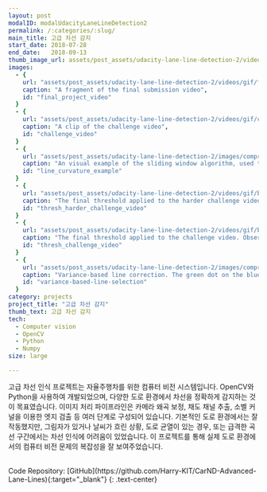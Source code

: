 ```yaml
---
layout: post
modalID: modalUdacityLaneLineDetection2
permalink: /:categories/:slug/
main_title: 고급 차선 감지
start_date: 2018-07-28
end_date:   2018-09-13
thumb_image_url: assets/post_assets/udacity-lane-line-detection-2/videos/gif/final_project_video.gif
images:
  - {
    url: "assets/post_assets/udacity-lane-line-detection-2/videos/gif/final_project_video.gif",
    caption: "A fragment of the final submission video",
    id: "final_project_video"
  }
  - {
    url: "assets/post_assets/udacity-lane-line-detection-2/videos/gif/challenge_video.gif",
    caption: "A clip of the challenge video",
    id: "challenge_video"
  }
  - {
    url: "assets/post_assets/udacity-lane-line-detection-2/images/compressed/line_curvature_example.png",
    caption: "An visual example of the sliding window algorithm, used to find the pixels belonging to each lane line. Here, polynomial functions were also fit to the lines, estimating the curvature.",
    id: "line_curvature_example"
  }
  - {
    url: "assets/post_assets/udacity-lane-line-detection-2/videos/gif/best__edge__threshold__sob25_m30-_L_d-09__closed__harder_challenge_video.gif",
    caption: "The final threshold applied to the harder challenge video. Observe that the lane lines can be seen even with all the noise in the system.",
    id: "thresh_harder_challenge_video"
  }
  - {
    url: "assets/post_assets/udacity-lane-line-detection-2/videos/gif/best__edge__threshold__sob25_m30-_L_d-09__closed__challenge_video.gif",
    caption: "The final threshold applied to the challenge video. Observe the line in the middle of the road, separating the two types of asphalt used in the road.",
    id: "thresh_challenge_video"
  }
  - {
    url: "assets/post_assets/udacity-lane-line-detection-2/images/compressed/Variance-based__line__selection.png",
    caption: "Variance-based line correction. The green dot on the blue line is placed based not on the width at that point, but on a fixed distance from the green point on the right line",
    id: "variance-based-line-selection"
  }
category: projects
project_title: "고급 차선 감지"
thumb_text: 고급 차선 감지
tech:
  - Computer vision
  - OpenCV
  - Python
  - Numpy
size: large

---
```


<div class="post-content-markdown">

고급 차선 인식 프로젝트는 자율주행차를 위한 컴퓨터 비전 시스템입니다. OpenCV와 Python을 사용하여 개발되었으며, 다양한 도로 환경에서 차선을 정확하게 감지하는 것이 목표였습니다. 이미지 처리 파이프라인은 카메라 왜곡 보정, 채도 채널 추출, 소벨 커널을 이용한 엣지 검출 등 여러 단계로 구성되어 있습니다. 기본적인 도로 환경에서는 잘 작동했지만, 그림자가 있거나 날씨가 흐린 상황, 도로 균열이 있는 경우, 또는 급격한 곡선 구간에서는 차선 인식에 어려움이 있었습니다. 이 프로젝트를 통해 실제 도로 환경에서의 컴퓨터 비전 문제의 복잡성을 잘 보여주었습니다.

<br>
Code Repository: [GitHub](https://github.com/Harry-KIT/CarND-Advanced-Lane-Lines){:target="_blank"}
{: .text-center}

</div>
